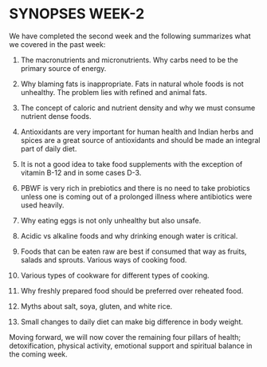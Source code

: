 # SYNOPSES WEEK-2

We have completed the second week and the following summarizes what we covered in the past week: 

1. The macronutrients and micronutrients. Why carbs need to be the primary source of energy. 

2. Why blaming fats is inappropriate. Fats in natural whole foods is not unhealthy. The problem lies with refined and animal fats. 

3. The concept of caloric and nutrient density and why we must consume nutrient dense foods. 

4. Antioxidants are very important for human health and Indian herbs and spices are a great source of antioxidants and should be made an integral part of daily diet.

5. It is not a good idea to take food supplements with the exception of vitamin B-12 and in some cases D-3. 

6. PBWF is very rich in prebiotics and there is no need to take probiotics unless one is coming out of a prolonged illness where antibiotics were used heavily.

7. Why eating eggs is not only unhealthy but also unsafe. 

8. Acidic vs alkaline foods and why drinking enough water is critical. 

9. Foods that can be eaten raw are best if consumed that way as fruits, salads and sprouts. Various ways of cooking food.

10. Various types of cookware for different types of cooking. 

11. Why freshly prepared food should be preferred over reheated food.

12. Myths about salt, soya, gluten, and white rice. 

13. Small changes to daily diet can make big difference in body weight. 

Moving forward, we will now cover the remaining four pillars of health; detoxification, physical activity, emotional support and spiritual balance in the coming week.